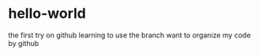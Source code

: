 # hello-world
the first try on github
learning to use the branch 
want to organize my code by github
